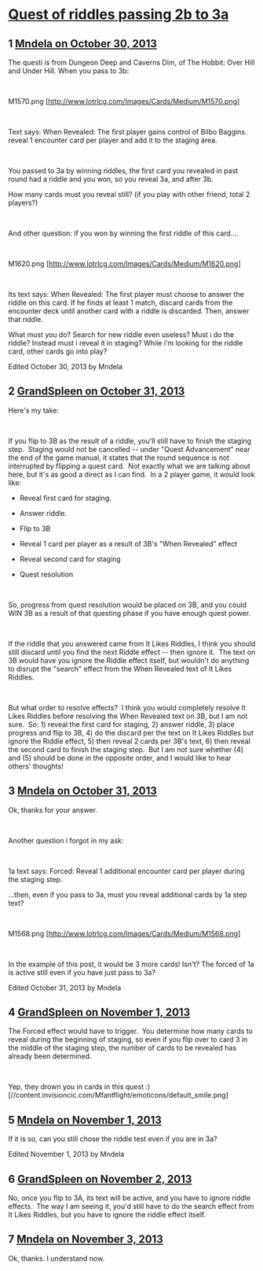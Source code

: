 # [Quest of riddles passing 2b to 3a](https://community.fantasyflightgames.com/topic/92860-quest-of-riddles-passing-2b-to-3a/)

## 1 [Mndela on October 30, 2013](https://community.fantasyflightgames.com/topic/92860-quest-of-riddles-passing-2b-to-3a/?do=findComment&comment=899618)

The questi is from Dungeon Deep and Caverns Dim, of The Hobbit: Over Hill and Under Hill. When you pass to 3b:

 

M1570.png [http://www.lotrlcg.com/Images/Cards/Medium/M1570.png]

 

Text says: When Revealed: The first player gains control of Bilbo Baggins. reveal 1 encounter card per player and add it to the staging área.

 

You passed to 3a by winning riddles, the first card you revealed in past round had a riddle and you won, so you reveal 3a, and after 3b.

How many cards must you reveal still? (if you play with other friend, total 2 players?)

 

And other question: if you won by winning the first riddle of this card....

 

M1620.png [http://www.lotrlcg.com/Images/Cards/Medium/M1620.png]

 

Its text says: When Revealed: The first player must choose to answer the riddle on this card. If he finds at least 1 match, discard cards from the encounter deck until another card with a riddle is discarded. Then, answer that riddle.

What must you do? Search for new riddle even useless? Must i do the riddle? Instead must i reveal it in staging? While i'm looking for the riddle card, other cards go into play?

Edited October 30, 2013 by Mndela

## 2 [GrandSpleen on October 31, 2013](https://community.fantasyflightgames.com/topic/92860-quest-of-riddles-passing-2b-to-3a/?do=findComment&comment=899771)

Here's my take:

 

If you flip to 3B as the result of a riddle, you'll still have to finish the staging step.  Staging would not be cancelled -- under "Quest Advancement" near the end of the game manual, it states that the round sequence is not interrupted by flipping a quest card.  Not exactly what we are talking about here, but it's as good a direct as I can find.  In a 2 player game, it would look like:
 

- Reveal first card for staging.  

- Answer riddle.

- Flip to 3B

- Reveal 1 card per player as a result of 3B's "When Revealed" effect

- Reveal second card for staging

- Quest resolution

 

So, progress from quest resolution would be placed on 3B, and you could WIN 3B as a result of that questing phase if you have enough quest power.

 

If the riddle that you answered came from It Likes Riddles, I think you should still discard until you find the next Riddle effect -- then ignore it.  The text on 3B would have you ignore the Riddle effect itself, but wouldn't do anything to disrupt the "search" effect from the When Revealed text of It Likes Riddles. 

 

But what order to resolve effects?  I think you would completely resolve It Likes Riddles before resolving the When Revealed text on 3B, but I am not sure.  So: 1) reveal the first card for staging, 2) answer riddle, 3) place progress and flip to 3B, 4) do the discard per the text on It Likes Riddles but ignore the Riddle effect, 5) then reveal 2 cards per 3B's text, 6) then reveal the second card to finish the staging step.  But I am not sure whether (4) and (5) should be done in the opposite order, and I would like to hear others' thoughts!

## 3 [Mndela on October 31, 2013](https://community.fantasyflightgames.com/topic/92860-quest-of-riddles-passing-2b-to-3a/?do=findComment&comment=899951)

Ok, thanks for your answer.

 

Another question i forgot in my ask:

 

1a text says: Forced: Reveal 1 additional encounter card per player during the staging step.

...then, even if you pass to 3a, must you reveal additional cards by 1a step text?

 

M1568.png [http://www.lotrlcg.com/Images/Cards/Medium/M1568.png]

 

In the example of this post, it would be 3 more cards! Isn't? The forced of 1a is active still even if you have just pass to 3a?

Edited October 31, 2013 by Mndela

## 4 [GrandSpleen on November 1, 2013](https://community.fantasyflightgames.com/topic/92860-quest-of-riddles-passing-2b-to-3a/?do=findComment&comment=900343)

The Forced effect would have to trigger.  You determine how many cards to reveal during the beginning of staging, so even if you flip over to card 3 in the middle of the staging step, the number of cards to be revealed has already been determined.

 

Yep, they drown you in cards in this quest :) [//content.invisioncic.com/Mfantflight/emoticons/default_smile.png]

## 5 [Mndela on November 1, 2013](https://community.fantasyflightgames.com/topic/92860-quest-of-riddles-passing-2b-to-3a/?do=findComment&comment=900750)

If it is so, can you still chose the riddle test even if you are in 3a?

Edited November 1, 2013 by Mndela

## 6 [GrandSpleen on November 2, 2013](https://community.fantasyflightgames.com/topic/92860-quest-of-riddles-passing-2b-to-3a/?do=findComment&comment=901031)

No, once you flip to 3A, its text will be active, and you have to ignore riddle effects.  The way I am seeing it, you'd still have to do the search effect from It Likes Riddles, but you have to ignore the riddle effect itself.

## 7 [Mndela on November 3, 2013](https://community.fantasyflightgames.com/topic/92860-quest-of-riddles-passing-2b-to-3a/?do=findComment&comment=901555)

Ok, thanks. I understand now.

